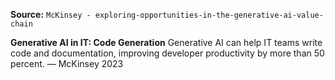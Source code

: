 **Source:** `McKinsey - exploring-opportunities-in-the-generative-ai-value-chain`

**Generative AI in IT: Code Generation**
Generative AI can help IT teams write code and documentation, improving developer productivity by more than 50 percent. — McKinsey 2023
